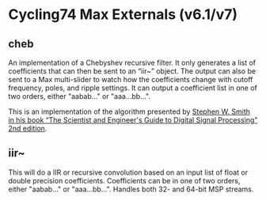 Cycling74 Max Externals (v6.1/v7)
================

cheb
-------
An implementation of a Chebyshev recursive filter. It only generates a list of coefficients that can then be sent to an “iir~” object. The output can also be sent to a Max multi-slider to watch how the coefficients change with cutoff frequency, poles, and ripple settings. It can output a coefficient list in one of two orders, either "aabab…" or "aaa…bb…".

This is an implementation of the algorithm presented by <a href="http://www.dspguide.com">Stephen W. Smith in his book “The Scientist and Engineer's Guide to Digital Signal Processing” 2nd edition</a>.

iir~
------
This will do a IIR or recursive convolution based on an input list of float or double precision coefficients. Coefficients can be in one of two orders, either "aabab…" or "aaa…bb…". Handles both 32- and 64-bit MSP streams.
